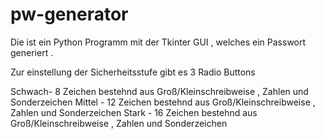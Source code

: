 # pw-generator

Die ist ein Python Programm mit der Tkinter GUI , welches ein Passwort generiert . 

Zur einstellung der Sicherheitsstufe gibt es 3 Radio Buttons

Schwach- 8 Zeichen bestehnd aus Groß/Kleinschreibweise , Zahlen und Sonderzeichen                                                                                               Mittel - 12 Zeichen bestehnd aus Groß/Kleinschreibweise , Zahlen und Sonderzeichen                                                                                              Stark  - 16 Zeichen bestehnd aus Groß/Kleinschreibweise , Zahlen und Sonderzeichen

